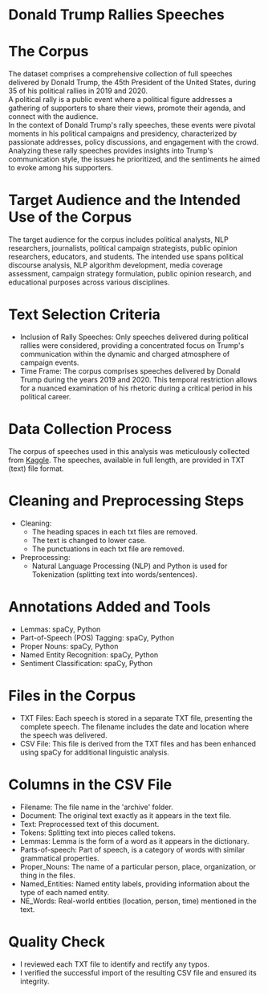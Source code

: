 # Donald Trump Rallies Speeches

# The Corpus
The dataset comprises a comprehensive collection of full speeches delivered by Donald Trump, the 45th President of the United States, during 35 of his political rallies in 2019 and 2020.  
A political rally is a public event where a political figure addresses a gathering of supporters to share their views, promote their agenda, and connect with the audience.  
In the context of Donald Trump's rally speeches, these events were pivotal moments in his political campaigns and presidency, characterized by passionate addresses, policy discussions, and engagement with the crowd. Analyzing these rally speeches provides insights into Trump's communication style, the issues he prioritized, and the sentiments he aimed to evoke among his supporters.
# Target Audience and the Intended Use of the Corpus
The target audience for the corpus includes political analysts, NLP researchers, journalists, political campaign strategists, public opinion researchers, educators, and students. The intended use spans political discourse analysis, NLP algorithm development, media coverage assessment, campaign strategy formulation, public opinion research, and educational purposes across various disciplines.  
# Text Selection Criteria
- Inclusion of Rally Speeches: Only speeches delivered during political rallies were considered, providing a concentrated focus on Trump's communication within the dynamic and charged atmosphere of campaign events.  
- Time Frame: The corpus comprises speeches delivered by Donald Trump during the years 2019 and 2020. This temporal restriction allows for a nuanced examination of his rhetoric during a critical period in his political career.
# Data Collection Process
The corpus of speeches used in this analysis was meticulously collected from [Kaggle](https://www.kaggle.com/datasets/christianlillelund/donald-trumps-rallies). 
The speeches, available in full length, are provided in TXT (text) file format. 
# Cleaning and Preprocessing Steps
- Cleaning:
  - The heading spaces in each txt files are removed.
  - The text is changed to lower case.
  - The punctuations in each txt file are removed.
- Preprocessing:
  - Natural Language Processing (NLP) and Python is used for Tokenization (splitting text into words/sentences).  
# Annotations Added and Tools
- Lemmas: spaCy, Python  
- Part-of-Speech (POS) Tagging: spaCy, Python  
- Proper Nouns: spaCy, Python  
- Named Entity Recognition: spaCy, Python
- Sentiment Classification: spaCy, Python
# Files in the Corpus
- TXT Files: Each speech is stored in a separate TXT file, presenting the complete speech. The filename includes the date and location where the speech was delivered.
- CSV File: This file is derived from the TXT files and has been enhanced using spaCy for additional linguistic analysis.
# Columns in the CSV File
- Filename: The file name in the 'archive' folder.  
- Document: The original text exactly as it appears in the text file.  
- Text: Preprocessed text of this document.  
- Tokens: Splitting text into pieces called tokens.  
- Lemmas: Lemma is the form of a word as it appears in the dictionary.  
- Parts-of-speech: Part of speech, is a category of words with similar grammatical properties.  
- Proper_Nouns: The name of a particular person, place, organization, or thing in the files.  
- Named_Entities: Named entity labels, providing information about the type of each named entity.
- NE_Words: Real-world entities (location, person, time) mentioned in the text.
# Quality Check
- I reviewed each TXT file to identify and rectify any typos.
- I verified the successful import of the resulting CSV file and ensured its integrity.
